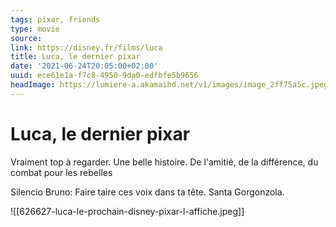```yaml
---
tags: pixar, friends
type: movie
source:
link: https://disney.fr/films/luca
title: Luca, le dernier pixar
date: '2021-06-24T20:05:00+02:00'
uuid: ece61e1a-f7c8-4950-9da0-edfbfe5b9656
headImage: https://lumiere-a.akamaihd.net/v1/images/image_2ff75a5c.jpeg?region=0%2C0%2C540%2C810
---
```


# Luca, le dernier pixar
Vraiment top à regarder.
Une belle histoire.
De l'amitié, de la différence, du combat pour les rebelles

Silencio Bruno: Faire taire ces voix dans ta tête.
Santa Gorgonzola.

![[626627-luca-le-prochain-disney-pixar-l-affiche.jpeg]]

